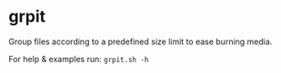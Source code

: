 # grpit
Group files according to a predefined size limit to ease burning media.

For help & examples run: 
`grpit.sh -h`
